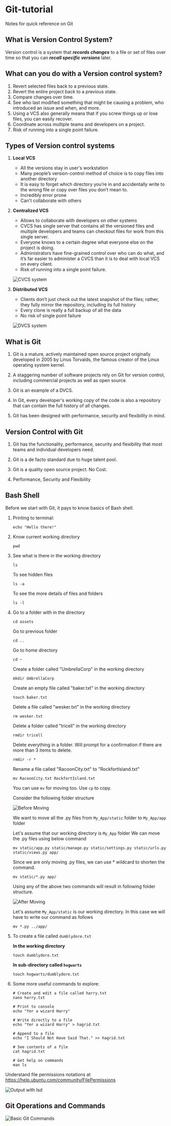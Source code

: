 # Git-tutorial

Notes for quick reference on Git

## What is Version Control System?

Version control is a system that **_records changes_** to a file or set of files over time so that you can **_recall specific versions_** later.

## What can you do with a Version control system?

1. Revert selected files back to a previous state.
2. Revert the entire project back to a previous state.
3. Compare changes over time.
4. See who last modified something that might be causing a problem, who introduced an issue and when, and more.
5. Using a VCS also generally means that if you screw things up or lose files, you can easily recover.
6. Coordinate across multiple teams and developers on a project.
7. Risk of running into a single point failure.

## Types of Version control systems

1. **Local VCS**
   * All the versions stay in user's workstation
   * Many people’s version-control method of choice is to copy files into another directory
   * It is easy to forget which directory you’re in and accidentally write to the wrong file or copy over files you don’t mean to.
   * Incredibly error prone
   * Can't collaborate with others
2. **Centralized VCS**
   * Allows to collaborate with developers on other systems
   * CVCS has single server that contains all the versioned files and multiple developers and teams can checkout files for work from this single server.
   * Everyone knows to a certain degree what everyone else on the project is doing.
   * Administrators have fine-grained control over who can do what, and it’s far easier to administer a CVCS than it is to deal with local VCS on every client.
   * Risk of running into a single point failure.

    ![CVCS system](/assets/images/cvcs.png)
3. **Distributed VCS**
   * Clients don’t just check out the latest snapshot of the files; rather, they fully mirror the repository, including its full history
   * Every clone is really a full backup of all the data
   * No risk of single point failure

   ![DVCS system](/assets/images/dvcs.png)

## What is Git

1. Git is a mature, actively maintained open source project originally developed in 2005 by Linus Torvalds, the famous creator of the Linux operating system kernel.
2. A staggering number of software projects rely on Git for version control, including commercial projects as well as open source.
3. Git is an example of a DVCS.
4. In Git, every developer's working copy of the code is also a repository that can contain the full history of all changes.

5. Git has been designed with performance, security and flexibility in mind.

## Version Control with Git

1. Git has the functionality, performance, security and flexibility that most teams and individual developers need.

2. Git is a de facto standard due to huge talent pool.

3. Git is a quality open source project. No Cost.

4. Performance, Security and Flexibility

## Bash Shell

Before we start with Git, it pays to know basics of Bash shell.

1. Printing to terminal:

   ```console
   echo "Hello there!"
   ```

2. Know current working directory

   ```console
   pwd
   ```

3. See what is there in the working directory

   ```console
   ls
   ```

   To see hidden files

   ```console
   ls -a
   ```

   To see the more details of files and folders

   ```console
   ls -l
   ```

4. Go to a folder with in the directory

   ```console
   cd assets
   ```

   Go to previous folder

   ```console
   cd ..
   ```

   Go to home directory

   ```console
   cd ~
   ```

   Create a folder called "UmbrellaCorp" in the working directory

   ```console
   mkdir UmbrellaCorp
   ```

   Create an empty file called "baker.txt" in the working directory

   ```console
   touch baker.txt 
   ```

   Delete a file called "wesker.txt" in the working directory

   ```console
   rm wesker.txt
   ```

   Delete a folder called "tricell" in the working directory

   ```console
   rmdir tricell
   ```

   Delete everything in a folder. Will prompt for a confirmation if there are more than 3 items to delete.

   ```console
   rmdir -r *
   ```

   Rename a file called "RacoonCity.txt" to "RockfortIsland.txt"

   ```console
   mv RacoonCity.txt RockfortIsland.txt
   ```

   You can use `mv` for moving too. Use `cp` to copy.

   Consider the following folder structure

   ![Before Moving](/assets/images/pre_mv.png)

   We want to move all the .py files from `My_App/static` folder to `My_App/app` folder

   Let's assume that our working directory is `My_App` folder
   We can move the .py files using below command

   ```console
   mv static/app.py static/manage.py static/settings.py static/urls.py static/views.py app/
   ```

   Since we are only moving .py files, we can use * wildcard to shorten the command.

   ```console
   mv static/*.py app/
   ```

   Using any of the above two commands will result in following folder structure.

    ![After Moving](/assets/images/post_mv.png)

   Let's assume `My_App/static` is our working directory. In this case we will have to write our command as follows

   ```console
   mv *.py ../app/
   ```

5. To create a file called `dumblydore.txt`

   **In the working directory**

   ```console
   touch dumblydore.txt
   ```

   **In sub-directory called `hogwarts`**

   ```console
   touch hogwarts/dumblydore.txt
   ```

6. Some more useful commands to explore:

   ```console
   # Create and edit a file called harry.txt
   nano harry.txt
   
   # Print to console  
   echo "Yer a wizard Harry"

   # Write directly to a file
   echo "Yer a wizard Harry" > hagrid.txt

   # Append to a file
   echo "I Should Not Have Said That." >> hagrid.txt

   # See contents of a file
   cat hagrid.txt

   # Get help on commands
   man ls
   ```

Understand file permissions notations at <https://help.ubuntu.com/community/FilePermissions>

![Output with lsd](/assets/images/lsd.png)

## Git Operations and Commands

![Basic Git Commands](/assets/diagrams/basic.commands.drawio.svg)

